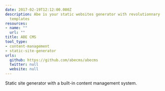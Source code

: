 ```yaml
---
date: 2017-02-19T12:12:00.000Z
description: Abe is your static websites generator with revolutionnary self-descriptive
  templates
resources:
- name: ""
  url: ""
title: ABE CMS
tool_type:
- content-management
- static-site-generator
urls:
  github: https://github.com/abecms/abecms
  twitter: null
  website: null
---
```


Static site generator with a built-in content management system.
